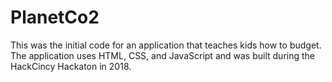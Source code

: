 # PlanetCo2
This was the initial code for an application that teaches kids how to budget. The application uses HTML, CSS, and JavaScript and was built during the HackCincy 
Hackaton in 2018. 
